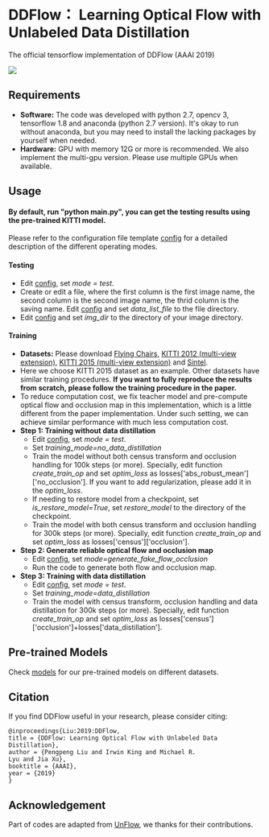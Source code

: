 # DDFlow： Learning Optical Flow with Unlabeled Data Distillation 

The official tensorflow implementation of DDFlow (AAAI 2019)

![](./images/cave_3.gif)

## Requirements
- **Software:** The code was developed with python 2.7, opencv 3, tensorflow 1.8 and anaconda (python 2.7 version). It's okay to run without anaconda, but you may need to install the lacking packages by yourself when needed.
- **Hardware:**  GPU with memory 12G or more is recommended. We also implement the multi-gpu version. Please use multiple GPUs when available.

## Usage
#### By default, run "python main.py", you can get the testing results using the pre-trained KITTI model.

Please refer to the configuration file template [config](config/config.ini) for a detailed description of the different operating modes.

#### Testing
- Edit [config](config/config.ini), set *mode = test*.
- Create or edit a file, where the first column is the first image name, the second column is the second image name, the thrid column is the saving name. Edit [config](config/config.ini) and set *data_list_file* to the file directory.
- Edit [config](config/config.ini) and set *img_dir* to the directory of your image directory.
#### Training
- **Datasets:** Please download [Flying Chairs](https://lmb.informatik.uni-freiburg.de/resources/datasets/FlyingChairs.en.html#flyingchairs), [KITTI 2012 (multi-view extension)](http://www.cvlibs.net/datasets/kitti/eval_stereo_flow.php?benchmark=flow), [KITTI 2015 (multi-view extension)](http://www.cvlibs.net/datasets/kitti/eval_scene_flow.php?benchmark=flow) and [Sintel](http://sintel.is.tue.mpg.de/downloads).
- Here we choose KITTI 2015 dataset as an example. Other datasets have similar training procedures. **If you want to fully reproduce the results from scratch, please follow the training procedure in the paper.**
- To reduce computation cost, we fix teacher model and pre-compute optical flow and occlusion map in this implementation, which is a little different from the paper implementation. Under such setting, we can achieve similar performance with much less computation cost.
- **Step 1: Training without data distillation**
    - Edit [config](config/config.ini), set *mode = test*.
    - Set *training_mode=no_data_distillation*
    - Train the model without both census transform and occlusion handling for 100k steps (or more). Specially, edit function *create_train_op* and set *optim_loss* as losses['abs_robust_mean']['no_occlusion']. If you want to add regularization, please add it in the *optim_loss*.
    - If needing to restore model from a checkpoint, set *is_restore_model=True*, set *restore_model* to the directory of the checkpoint.
    - Train the model with both census transform and occlusion handling for 300k steps (or more). Specially, edit function *create_train_op* and set *optim_loss* as losses['census']['occlusion'].
- **Step 2: Generate reliable optical flow and occlusion map**
    - Edit [config](config/config.ini), set *mode=generate_fake_flow_occlusion*
    - Run the code to generate both flow and occlusion map.
- **Step 3: Training with data distillation**
    - Edit [config](config/config.ini), set *mode = test*.
    - Set *training_mode=data_distillation*
    - Train the model with census transform, occlusion handling and data distillation for 300k steps (or more). Specially, edit function *create_train_op* and set *optim_loss* as losses['census']['occlusion']+losses['data_distillation'].
 

## Pre-trained Models
Check [models](./models) for our pre-trained models on different datasets.

## Citation
If you find DDFlow useful in your research, please consider citing:

    @inproceedings{Liu:2019:DDFlow, 
    title = {DDFlow: Learning Optical Flow with Unlabeled Data Distillation}, 
    author = {Pengpeng Liu and Irwin King and Michael R. 
    Lyu and Jia Xu}, 
    booktitle = {AAAI}, 
    year = {2019} 
    }

## Acknowledgement
Part of codes are adapted from [UnFlow](https://github.com/simonmeister/UnFlow), we thanks for their contributions.
